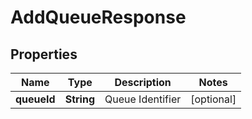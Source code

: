 

# AddQueueResponse


## Properties

| Name | Type | Description | Notes |
|------------ | ------------- | ------------- | -------------|
|**queueId** | **String** | Queue Identifier |  [optional] |




